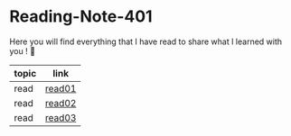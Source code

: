 # Reading-Note-401

Here you will find everything that I have read to share what I learned with you ! 💙

 topic          | link  |
| ------------- | ------------- |
| read |[read01](read01.md)  |
| read |[read02](read02.md)  |
| read |[read03](read03.md)  |
